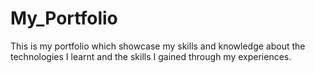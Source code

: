 # My_Portfolio
This is my portfolio which showcase my skills and knowledge about the technologies I learnt and the skills I gained through my experiences.
